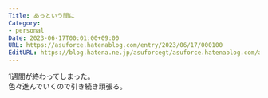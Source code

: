 ```yaml
---
Title: あっという間に
Category:
- personal
Date: 2023-06-17T00:01:00+09:00
URL: https://asuforce.hatenablog.com/entry/2023/06/17/000100
EditURL: https://blog.hatena.ne.jp/asuforcegt/asuforce.hatenablog.com/atom/entry/820878482942419301
---
```


1週間が終わってしまった。  
色々進んでいくので引き続き頑張る。  
